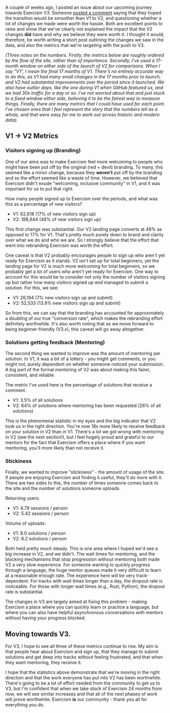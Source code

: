 A couple of weeks ago, I posted an issue about our upcoming journey towards Exercism V3. Someone [posted a comment](https://github.com/exercism/exercism/issues/5135#issuecomment-566125777) saying that they hoped the transition would be smoother than V1 to V2, and questioning whether a lot of changes we made were worth the hassle. Both are excellent points to raise and show that we've clearly not explained the impact that the V2 changes **did** have and why we believe they were worth it. I thought it would, therefore, be worth writing a short post outlining the changes we saw in the data, and also the metrics that we're targeting with the push to V3.

_(Three notes on the numbers. Firstly, the metrics below are roughly ordered by the flow of the site, rather than of importance. Secondly, I've used a 17-month window on either side of the launch of V2 for comparisons. When I say "V1", I mean the final 17 months of V1. There's no entirely accurate way to do this, as V1 had many small changes in the 17 months prior to launch, and V2 had substantial improvements over the period since it launched. We also have outlier days, like the one during V1 when GitHub featured us, and we had 30x traffic for a day or so. I've not worried about that and just stuck to a fixed window either side, believing it to be the fairest way to measure things. Finally, there are many metrics that I could have used for each point. I've chosen ones that I feel represent the story that the numbers tell as a whole, and that were easy for me to work out across historic and modern data)._

## V1 -> V2 Metrics

### Visitors signing up (Branding)

One of our aims was to make Exercism feel more welcoming to people who might have been put off by the original (red + devil) branding. To many, this seemed like a minor change, because they **weren't** put off by the branding and so the effort seemed like a waste of time. However, we believed that Exercism didn't exude "welcoming, inclusive community" in V1, and it was important for us to put that right.

How many people signed up to Exercism over the periods, and what was this as a percentage of new visitors?

- V1: 62,618 (17% of new visitors sign up)
- V2: 188,844 (48% of new visitors sign up)

This first change was substantial. Our V2 landing page converts at 48% as opposed to 17% for V1. That's pretty much purely down to brand and clarity over what we do and who we are. So I strongly believe that the effort that went into rebranding Exercism was worth the effort.

One caveat is that V2 probably encourages people to sign up who aren't yet ready for Exercism as it stands. V2 isn't set up for total beginners, yet the landing page for V2 is much more welcoming for total beginners, so we probably get a lot of users who aren't yet ready for Exercism. One way to account for this would be to consider not only the number of visitors signing up but rather how many visitors signed up _and_ managed to submit a solution. For this, we see:

- V1: 26,194 (7% new visitors sign up and submit)
- V2: 52,533 (13.9% new visitors sign up and submit)

So from this, we can say that the branding has accounted for approximately a doubling of our true "conversion rate", which makes the rebranding effort definitely worthwhile. It's also worth noting that as we move forward to being beginner-friendly (V3.x), this caveat will go away altogether.

### Solutions getting feedback (Mentoring)

The second thing we wanted to improve was the amount of mentoring per solution. In V1, it was a bit of a lottery - you might get comments, or you might not, purely dependent on whether someone noticed your submission. A big part of the formal mentoring of V2 was about making this fairer, consistent, and reliable.

The metric I've used here is the percentage of solutions that receive a comment.

- V1: 3.5% of all solutions
- V2: 64% of solutions where mentoring has been requested (26% of all solutions)

This is the phenomenal statistic in my eyes and the big indicator that V2 took us in the right direction. You're now 18x more likely to receive feedback on your solution in V2 than in V1. There's a lot we got wrong with mentoring in V2 (see the next section!), but I feel hugely proud and grateful to our mentors for the fact that Exercism offers a place where if you want mentoring, you'll more likely than not receive it.

### Stickiness

Finally, we wanted to improve "stickiness" - the amount of usage of the site. If people are enjoying Exercism and finding it useful, they'll do more with it. There are two sides to this, the number of times someone comes back to the site and the number of solutions someone uploads.

Returning users:
- V1: 4.79 sessions / person
- V2: 5.42 sessions / person

Volume of uploads:
- V1: 8.0 solutions / person
- V2: 8.2 solutions / person

Both held pretty much steady. This is one area where I hoped we'd see a big increase in V2, and we didn't. The wait times for mentoring, and the blocking mechanisms that stop progression without mentoring both made V2 a very slow experience. For someone wanting to quickly progress through a language, the huge mentor queues made it very difficult to learn at a reasonable enough rate. The experience here will be very track-dependent. For tracks with wait times longer than a day, the dropout rate is noticeable. For those with longer wait times (e.g., Rust, Python), the dropout rate is substantial.

The changes in V3 are largely aimed at fixing this problem - making Exercism a place where you can quickly learn or practice a language, but where you can also have helpful asynchronous conversations with mentors without having your progress blocked.

## Moving towards V3.

For V3, I hope to see all three of these metrics continue to rise. My aim is that people hear about Exercism and sign up, that they manage to submit solutions and get deep into tracks without feeling frustrated, and that when they want mentoring, they receive it.

I hope that the statistics above demonstrate that we're moving in the right direction and that the work everyone has put into V2 has been worthwhile. There's going to be a lot of effort needed from the community to get us to V3, but I'm confident that when we take stock of Exercism 24 months from now, we will see similar increases and that all of the next phases of work will prove worthwhile. Exercism **is** our community - thank you all for everything you do.
